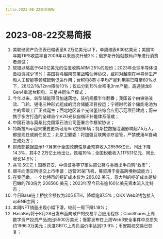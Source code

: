 ```yaml
---
title:2023-08-22交易简报
---
```

# 2023-08-22交易简报
1. 美联储资产负债表已缩表至8.2万亿美元以下，单周缩表630亿美元；美国10年期TIPS收益率自2009年以来首次升破2%；俄罗斯开始就数码卢布进行消费者测试；
2. 软银以略高于640亿美元的估值收购ARM 25%的股份；2023年全球半导体设备投资减少16%；美国将与越南签署战略伙伴协议，或将对越南在半导体生产和人工智能等领域起到促进作用；台积电8英寸平均产能利用率已降至60%以下，28/22/16/12nm降价10%；仅瓜分到15%台积电3nm产能，高通骁龙8 Gen4重返台积电、三星共同生产模式；
3. 今年以来，新型储能项目加速落地，装机规模半年翻番；我国首个由铁铬液流、飞轮、锂电三种形式组成的混合储能项目投运；宁德时代首个储能电池为主的零碳工厂正式诞生；西北地区首个光储氢热综合应用示范项目建成；蔚来携手多方打造的全球首个V2G光伏自循环补能体系落成；
4. 中国石油与莫桑比克国家石油公司签署合作框架协议；
5. 特斯拉App迎来重要更新可用Siri控制车辆；特斯拉数据泄漏影响超7.5万人，都是现任或前任员工；北京卫健委：将加强互联网诊疗监管，严禁使用AI自动生成处方；
6. 财政部数据显示1-7月累计全国政府性基金预算收入28596亿元，同比下降14.3%，其中2.2万亿土地出让，跌幅19％；全国税收收入117531亿元，同比增长14.5%；
7. 共10.5亿元！国泰君安、中信证券等17家头部公募与券商出手自购“救市”；
8. 顺丰向港交所提交上市申请：运营95架飞机，募资用于提高跨境物流能力；
9. 在黎巴嫩，一个比特币的挖矿成本仅为 266.02 美元，意大利的挖矿成本是黎巴嫩的783倍为 208560 美元；2023年至今已有逾160亿美元资本流入比特币；
10. 今日Base链上桥接金额仅为305 ETH，降幅逾87.5%；OKX Web3钱包接入opBNB主网；
11. 本周NFT销量出现小幅下滑，较前一周下降1.18%；
12. HashKey将于8月28日发布面向散户的交易平台应用程序；CoinShares上周数字资产投资产品流出5500万美元；慢雾发布在上周Web3安全事件中总损失约1996.3万美元；灰度GBTC上周负溢价率达到23.9%；币安期权交易已恢复；